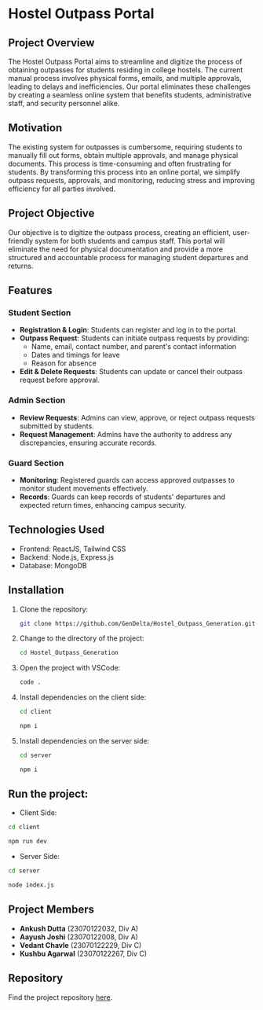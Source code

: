 # Hostel Outpass Portal

## Project Overview
The Hostel Outpass Portal aims to streamline and digitize the process of obtaining outpasses for students residing in college hostels. The current manual process involves physical forms, emails, and multiple approvals, leading to delays and inefficiencies. Our portal eliminates these challenges by creating a seamless online system that benefits students, administrative staff, and security personnel alike.

## Motivation
The existing system for outpasses is cumbersome, requiring students to manually fill out forms, obtain multiple approvals, and manage physical documents. This process is time-consuming and often frustrating for students. By transforming this process into an online portal, we simplify outpass requests, approvals, and monitoring, reducing stress and improving efficiency for all parties involved.

## Project Objective
Our objective is to digitize the outpass process, creating an efficient, user-friendly system for both students and campus staff. This portal will eliminate the need for physical documentation and provide a more structured and accountable process for managing student departures and returns.

## Features

### Student Section
- **Registration & Login**: Students can register and log in to the portal.
- **Outpass Request**: Students can initiate outpass requests by providing:
  - Name, email, contact number, and parent's contact information
  - Dates and timings for leave
  - Reason for absence
- **Edit & Delete Requests**: Students can update or cancel their outpass request before approval.

### Admin Section
- **Review Requests**: Admins can view, approve, or reject outpass requests submitted by students.
- **Request Management**: Admins have the authority to address any discrepancies, ensuring accurate records.

### Guard Section
- **Monitoring**: Registered guards can access approved outpasses to monitor student movements effectively.
- **Records**: Guards can keep records of students' departures and expected return times, enhancing campus security.

## Technologies Used
- Frontend: ReactJS, Tailwind CSS
- Backend: Node.js, Express.js
- Database: MongoDB

## Installation
1. Clone the repository:
   ```bash
   git clone https://github.com/GenDelta/Hostel_Outpass_Generation.git
2. Change to the directory of the project:
   ```bash
   cd Hostel_Outpass_Generation
3. Open the project with VSCode:
   ```bash
   code .
4. Install dependencies on the client side:
   ```bash
   cd client
   ```
   ```bash
   npm i
   ```
5. Install dependencies on the server side:
   ```bash
   cd server
   ```
   ```bash
   npm i
   ```
## Run the project:
   - Client Side:
   ```bash
   cd client 
   ```
   ```bash
   npm run dev
   ```
   - Server Side:
   ```bash
   cd server
   ```
   ```bash
   node index.js
   ```
## Project Members
- **Ankush Dutta** (23070122032, Div A)
- **Aayush Joshi** (23070122008, Div A)
- **Vedant Chavle** (23070122229, Div C)
- **Kushbu Agarwal** (23070122267, Div C)

## Repository
Find the project repository [here](https://github.com/GenDelta/Hostel_Outpass_Generation.git).
